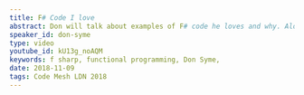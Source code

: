 ```yaml
---
title: F# Code I love
abstract: Don will talk about examples of F# code he loves and why. Along the way, he will talk about how it relates to doing language design, functional programming, object programming, language features and the “sweet spot” for using functional-first programming both as an individual and in teams. Much of it will be other people’s code.
speaker_id: don-syme
type: video
youtube_id: kU13g_noAQM
keywords: f sharp, functional programming, Don Syme,
date: 2018-11-09
tags: Code Mesh LDN 2018
---
```


